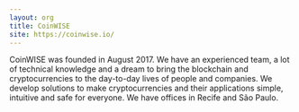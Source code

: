 ```yaml
---
layout: org
title: CoinWISE
site: https://coinwise.io/
---
```

CoinWISE was founded in August 2017. We have an experienced team, a lot of technical knowledge and a dream to bring the blockchain and cryptocurrencies to the day-to-day lives of people and companies. We develop solutions to make cryptocurrencies and their applications simple, intuitive and safe for everyone. We have offices in Recife and São Paulo.
